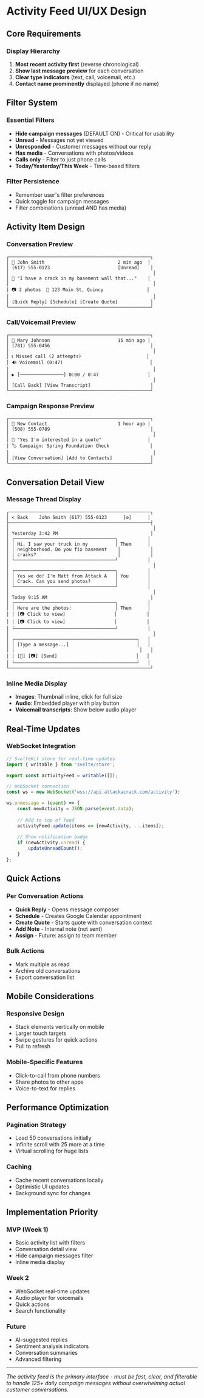 # Activity Feed UI/UX Design

## Core Requirements

### Display Hierarchy
1. **Most recent activity first** (reverse chronological)
2. **Show last message preview** for each conversation
3. **Clear type indicators** (text, call, voicemail, etc.)
4. **Contact name prominently** displayed (phone if no name)

## Filter System

### Essential Filters
- **Hide campaign messages** (DEFAULT ON) - Critical for usability
- **Unread** - Messages not yet viewed
- **Unresponded** - Customer messages without our reply
- **Has media** - Conversations with photos/videos
- **Calls only** - Filter to just phone calls
- **Today/Yesterday/This Week** - Time-based filters

### Filter Persistence
- Remember user's filter preferences
- Quick toggle for campaign messages
- Filter combinations (unread AND has media)

## Activity Item Design

### Conversation Preview
```
┌────────────────────────────────────────────────────┐
│ 👤 John Smith                           2 min ago  │
│ (617) 555-0123                         [Unread]    │
│                                                     │
│ 💬 "I have a crack in my basement wall that..."    │
│                                                     │
│ 📷 2 photos  📍 123 Main St, Quincy                │
│                                                     │
│ [Quick Reply] [Schedule] [Create Quote]            │
└────────────────────────────────────────────────────┘
```

### Call/Voicemail Preview
```
┌────────────────────────────────────────────────────┐
│ 👤 Mary Johnson                         15 min ago │
│ (781) 555-0456                                     │
│                                                     │
│ 📞 Missed call (2 attempts)                        │
│ 🔊 Voicemail (0:47)                                │
│                                                     │
│ ▶️ [────────────────] 0:00 / 0:47                  │
│                                                     │
│ [Call Back] [View Transcript]                      │
└────────────────────────────────────────────────────┘
```

### Campaign Response Preview
```
┌────────────────────────────────────────────────────┐
│ 👤 New Contact                          1 hour ago │
│ (508) 555-0789                                     │
│                                                     │
│ 💬 "Yes I'm interested in a quote"                 │
│ 🏷️ Campaign: Spring Foundation Check               │
│                                                     │
│ [View Conversation] [Add to Contacts]              │
└────────────────────────────────────────────────────┘
```

## Conversation Detail View

### Message Thread Display
```
┌────────────────────────────────────────────────────┐
│ < Back    John Smith (617) 555-0123      [⚙️]      │
├────────────────────────────────────────────────────┤
│                                                     │
│ Yesterday 3:42 PM                                  │
│ ┌─────────────────────────────────────┐           │
│ │ Hi, I saw your truck in my          │ Them      │
│ │ neighborhood. Do you fix basement    │           │
│ │ cracks?                              │           │
│ └─────────────────────────────────────┘           │
│                                                     │
│ ┌─────────────────────────────────────┐           │
│ │ Yes we do! I'm Matt from Attack A   │ You       │
│ │ Crack. Can you send photos?         │           │
│ └─────────────────────────────────────┘           │
│                                                     │
│ Today 9:15 AM                                      │
│ ┌─────────────────────────────────────┐           │
│ │ Here are the photos:                │ Them      │
│ │ [📷 Click to view]                  │           │
│ │ [📷 Click to view]                  │           │
│ └─────────────────────────────────────┘           │
│                                                     │
│ ┌─────────────────────────────────────────────┐   │
│ │ [Type a message...]                         │   │
│ │                                              │   │
│ │ [📎] [📷] [Send]                             │   │
│ └─────────────────────────────────────────────┘   │
└────────────────────────────────────────────────────┘
```

### Inline Media Display
- **Images**: Thumbnail inline, click for full size
- **Audio**: Embedded player with play button
- **Voicemail transcripts**: Show below audio player

## Real-Time Updates

### WebSocket Integration
```javascript
// SvelteKit store for real-time updates
import { writable } from 'svelte/store';

export const activityFeed = writable([]);

// WebSocket connection
const ws = new WebSocket('wss://api.attackacrack.com/activity');

ws.onmessage = (event) => {
    const newActivity = JSON.parse(event.data);
    
    // Add to top of feed
    activityFeed.update(items => [newActivity, ...items]);
    
    // Show notification badge
    if (newActivity.unread) {
        updateUnreadCount();
    }
};
```

## Quick Actions

### Per Conversation Actions
- **Quick Reply** - Opens message composer
- **Schedule** - Creates Google Calendar appointment
- **Create Quote** - Starts quote with conversation context
- **Add Note** - Internal note (not sent)
- **Assign** - Future: assign to team member

### Bulk Actions
- Mark multiple as read
- Archive old conversations
- Export conversation list

## Mobile Considerations

### Responsive Design
- Stack elements vertically on mobile
- Larger touch targets
- Swipe gestures for quick actions
- Pull to refresh

### Mobile-Specific Features
- Click-to-call from phone numbers
- Share photos to other apps
- Voice-to-text for replies

## Performance Optimization

### Pagination Strategy
- Load 50 conversations initially
- Infinite scroll with 25 more at a time
- Virtual scrolling for huge lists

### Caching
- Cache recent conversations locally
- Optimistic UI updates
- Background sync for changes

## Implementation Priority

### MVP (Week 1)
- Basic activity list with filters
- Conversation detail view
- Hide campaign messages filter
- Inline media display

### Week 2
- WebSocket real-time updates
- Audio player for voicemails
- Quick actions
- Search functionality

### Future
- AI-suggested replies
- Sentiment analysis indicators
- Conversation summaries
- Advanced filtering

---

*The activity feed is the primary interface - must be fast, clear, and filterable to handle 125+ daily campaign messages without overwhelming actual customer conversations.*